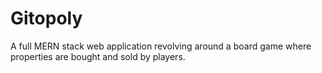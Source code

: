 # Gitopoly
A full MERN stack web application revolving around a board game where properties are bought and sold by players.
